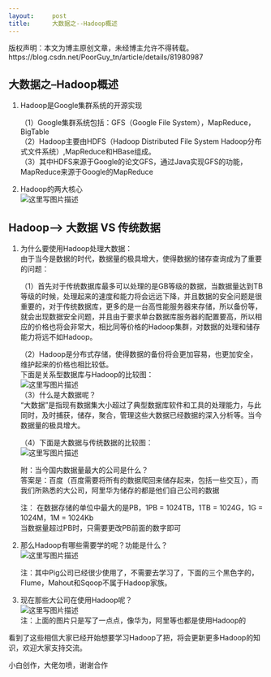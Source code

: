 ```yaml
---
layout:     post
title:      大数据之--Hadoop概述
---
```

<div id="article_content" class="article_content clearfix csdn-tracking-statistics" data-pid="blog" data-mod="popu_307" data-dsm="post">
								<div class="article-copyright">
					版权声明：本文为博主原创文章，未经博主允许不得转载。					https://blog.csdn.net/PoorGuy_tn/article/details/81980987				</div>
								            <div id="content_views" class="markdown_views prism-atom-one-dark">
							<!-- flowchart 箭头图标 勿删 -->
							<svg xmlns="http://www.w3.org/2000/svg" style="display: none;"><path stroke-linecap="round" d="M5,0 0,2.5 5,5z" id="raphael-marker-block" style="-webkit-tap-highlight-color: rgba(0, 0, 0, 0);"></path></svg>
							<h2 id="大数据之hadoop概述">大数据之–Hadoop概述</h2>

<ol>
<li><p>Hadoop是Google集群系统的开源实现</p>

<p>（1）Google集群系统包括：GFS（Google File System），MapReduce，BigTable <br>
（2）Hadoop主要由HDFS（Hadoop Distributed File System Hadoop分布式文件系统）,MapReduce和HBase组成。 <br>
（3）其中HDFS来源于Google的论文GFS，通过Java实现GFS的功能，MapReduce来源于Google的MapReduce</p></li>
<li><p>Hadoop的两大核心 <br>
<img src="https://img-blog.csdn.net/20180823142432153?watermark/2/text/aHR0cHM6Ly9ibG9nLmNzZG4ubmV0L1Bvb3JHdXlfdG4=/font/5a6L5L2T/fontsize/400/fill/I0JBQkFCMA==/dissolve/70" alt="这里写图片描述" title=""></p></li>
</ol>

<h2 id="hadoop-大数据-vs-传统数据">Hadoop–&gt; 大数据 VS 传统数据</h2>

<ol>
<li><p>为什么要使用Hadoop处理大数据： <br>
 由于当今是数据的时代，数据量的极具增大，使得数据的储存查询成为了重要的问题：</p>

<p>（1）首先对于传统数据库最多可以处理的是GB等级的数据，当数据量达到TB等级的时候，处理起来的速度和能力将会远远下降，并且数据的安全问题是很重要的，对于传统数据库，更多的是一台高性能服务器来存储，所以备份等，就会出现数据安全问题，并且由于要求单台数据库服务器的配置要高，所以相应的价格也将会非常大，相比同等价格的Hadoop集群，对数据的处理和储存能力将远不如Hadoop。</p>

<p>（2）Hadoop是分布式存储，使得数据的备份将会更加容易，也更加安全，维护起来的价格也相比较低。 <br>
下面是关系型数据库与Hadoop的比较图： <br>
<img src="https://img-blog.csdn.net/20180823144941843?watermark/2/text/aHR0cHM6Ly9ibG9nLmNzZG4ubmV0L1Bvb3JHdXlfdG4=/font/5a6L5L2T/fontsize/400/fill/I0JBQkFCMA==/dissolve/70" alt="这里写图片描述" title=""> <br>
 （3）什么是大数据呢？ <br>
     “大数据”是指现有数据集大小超过了典型数据库软件和工具的处理能力，与此同时，及时捕获，储存，聚合，管理这些大数据已经数据的深入分析等。当今数据量的极具增大。</p>

<p>（4）下面是大数据与传统数据的比较图： <br>
 <img src="https://img-blog.csdn.net/20180823143930289?watermark/2/text/aHR0cHM6Ly9ibG9nLmNzZG4ubmV0L1Bvb3JHdXlfdG4=/font/5a6L5L2T/fontsize/400/fill/I0JBQkFCMA==/dissolve/70" alt="这里写图片描述" title=""></p>

<p>附：当今国内数据量最大的公司是什么？ <br>
        答案是：百度（百度需要将所有的数据爬回来储存起来，包括一些交互），而我们所熟悉的大公司，阿里华为储存的都是他们自己公司的数据</p>

<p>注：   在数据存储的单位中最大的是PB，1PB = 1024TB，1TB = 1024G，1G = 1024M，1M = 1024Kb <br>
        当数据量超过PB时，只需要更改PB前面的数字即可</p></li>
<li><p>那么Hadoop有哪些需要学的呢？功能是什么？ <br>
 <img src="https://img-blog.csdn.net/20180823145139314?watermark/2/text/aHR0cHM6Ly9ibG9nLmNzZG4ubmV0L1Bvb3JHdXlfdG4=/font/5a6L5L2T/fontsize/400/fill/I0JBQkFCMA==/dissolve/70" alt="这里写图片描述" title=""></p>

<p>注：其中Pig公司已经很少使用了，不需要去学习了，下面的三个黑色字的，Flume，Mahout和Sqoop不属于Hadoop家族。</p></li>
<li><p>现在那些大公司在使用Hadoop呢？ <br>
 <img src="https://img-blog.csdn.net/20180823145352673?watermark/2/text/aHR0cHM6Ly9ibG9nLmNzZG4ubmV0L1Bvb3JHdXlfdG4=/font/5a6L5L2T/fontsize/400/fill/I0JBQkFCMA==/dissolve/70" alt="这里写图片描述" title=""> <br>
 注：上面的图片只是写了一点点，像华为，阿里等也都是使用Hadoop的</p></li>
</ol>

<p>看到了这些相信大家已经开始想要学习Hadoop了把，将会更新更多Hadoop的知识，欢迎大家支持交流。</p>

<p>小白创作，大佬勿喷，谢谢合作</p>            </div>
						<link href="https://csdnimg.cn/release/phoenix/mdeditor/markdown_views-9e5741c4b9.css" rel="stylesheet">
                </div>